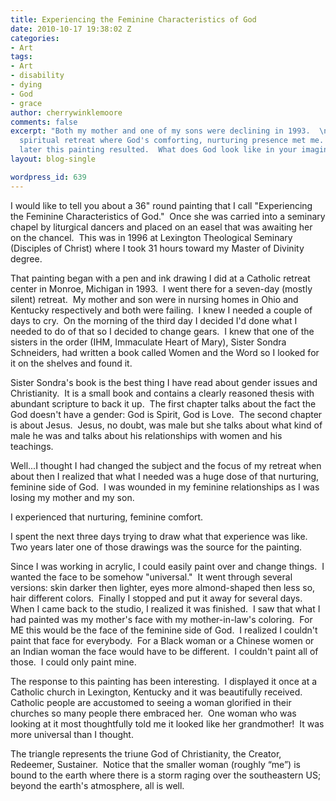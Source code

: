 ```yaml
---
title: Experiencing the Feminine Characteristics of God
date: 2010-10-17 19:38:02 Z
categories:
- Art
tags:
- Art
- disability
- dying
- God
- grace
author: cherrywinklemoore
comments: false
excerpt: "Both my mother and one of my sons were declining in 1993.  \nI went on a
  spiritual retreat where God's comforting, nurturing presence met me.  \nA few years
  later this painting resulted.  What does God look like in your imagination?"
layout: blog-single

wordpress_id: 639
---
```


I would like to tell you about a 36" round painting that I call "Experiencing the Feminine Characteristics of God."  Once she was carried into a seminary chapel by liturgical dancers and placed on an easel that was awaiting her on the chancel.  This was in 1996 at Lexington Theological Seminary (Disciples of Christ) where I took 31 hours toward my Master of Divinity degree.

That painting began with a pen and ink drawing I did at a Catholic retreat center in Monroe, Michigan in 1993.  I went there for a seven-day (mostly silent) retreat.  My mother and son were in nursing homes in Ohio and Kentucky respectively and both were failing.  I knew I needed a couple of days to cry.  On the morning of the third day I decided I'd done what I needed to do of that so I decided to change gears.  I knew that one of the sisters in the order (IHM, Immaculate Heart of Mary), Sister Sondra Schneiders, had written a book called Women and the Word so I looked for it on the shelves and found it.

Sister Sondra's book is the best thing I have read about gender issues and Christianity.  It is a small book and contains a clearly reasoned thesis with abundant scripture to back it up.  The first chapter talks about the fact the God doesn't have a gender: God is Spirit, God is Love.  The second chapter is about Jesus.  Jesus, no doubt, was male but she talks about what kind of male he was and talks about his relationships with women and his teachings.

Well...I thought I had changed the subject and the focus of my retreat when about then I realized that what I needed was a huge dose of that nurturing, feminine side of God.  I was wounded in my feminine relationships as I was losing my mother and my son.

I experienced that nurturing, feminine comfort.

I spent the next three days trying to draw what that experience was like.  Two years later one of those drawings was the source for the painting.

Since I was working in acrylic, I could easily paint over and change things.  I wanted the face to be somehow "universal."  It went through several versions: skin darker then lighter, eyes more almond-shaped then less so, hair different colors.  Finally I stopped and put it away for several days.  When I came back to the studio, I realized it was finished.  I saw that what I had painted was my mother's face with my mother-in-law's coloring.  For ME this would be the face of the feminine side of God.  I realized I couldn't paint that face for everybody.  For a Black woman or a Chinese women or an Indian woman the face would have to be different.  I couldn't paint all of those.  I could only paint mine.

The response to this painting has been interesting.  I displayed it once at a Catholic church in Lexington, Kentucky and it was beautifully received.  Catholic people are accustomed to seeing a woman glorified in their churches so many people there embraced her.  One woman who was looking at it most thoughtfully told me it looked like her grandmother!  It was more universal than I thought.

The triangle represents the triune God of Christianity, the Creator, Redeemer, Sustainer.  Notice that the smaller woman (roughly “me”) is bound to the earth where there is a storm raging over the southeastern US; beyond the earth's atmosphere, all is well.
